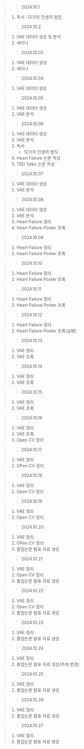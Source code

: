 > > 2024.10.1
> 1. 독서
>     -12가지 인생의 법칛

> > 2024.10.2
> 1. VAE 데이터 생성 및 분석
> 2. 세미나

> > 2024.10.03
> 1. VAE 데이터 생성
> 2. 세미나

> > 2024.10.04
> 1. VAE 데이터 생성

> > 2024.10.05
> 1. VAE 데이터 생성
> 2. VAE 분석

> > 2024.10.06
> 1. VAE 데이터 생성
> 2. VAE 분석
> 3. 독서
>    - 12가지 인생의 법칙
> 4. Heart Failure 논문 작성
> 5. TED Talks 논문 작성

> > 2024.10.07
> 1. VAE 데이터 생성
> 2. VAE 분석

> > 2024.10.08
> 1. VAE 데이터 생성
> 2. VAE 분석
> 3. Heart Failure 정리
> 4. Heart Failure Poster 초록

> > 2024.10.09
> 1. Heart Failure 정리
> 2. Heart Failure Poster 초록

> > 2024.10.10
> 1. Heart Failure 정리
> 2. Heart Failure Poster 초록

> > 2024.10.11
> 1. Heart Failure 정리
> 2. Heart Failure Poster 초록

> > 2024.10.12
> 1. Heart Failure 정리
> 2. Heart Failure Poster 초록(실패)

> > 2024.10.13
> 1. VAE 정리
> 2. VAE 초록

> > 2024.10.14
> 1. VAE 정리
> 2. VAE 초록

> > 2024.10.15
> 1. VAE 정리
> 2. VAE 초록

> > 2024.10.16
> 1. VAE 정리
> 2. VAE 초록
> 3. Open CV 정리

> > 2024.10.17
> 1. VAE 정리
> 2. OPen CV 정리

> > 2024.10.18
> 1. VAE 정리
> 2. Open CV 정리

> > 2024.10.19
> 1. VAE 정리
> 2. Open CV 정리

> > 2024.10.20
> 1. VAE 정리
> 2. OPen CV 정리
> 3. 졸업논문 발표 자료 생성

> > 2024.10.21
> 1. VAE 정리
> 2. Open CV 정리
> 3. 졸업논문 발표 자료 생성

> > 2024.10.22
> 1. VAE 정리
> 2. Open CV 정리
> 3. 졸업논문 발표 자료 생성

> > 2024.10.23
> 1. VAE 정리
> 2. 졸업논문 발표 자료 생성

> > 2024.10.24
> 1. VAE 정리
> 2. 졸업논문 발표 자료 생성(주제 변경)

> > 2024.10.25
> 1. VAE 정리
> 2. 졸업논문 발표 자료 생성

> > 2024.10.26
> 1. VAE 정리
> 2. 졸업논문 발표 자료 생성


> > 2024.10.27
> 1. VAE 정리
> 2. 졸업논문 발표 자료 생성
